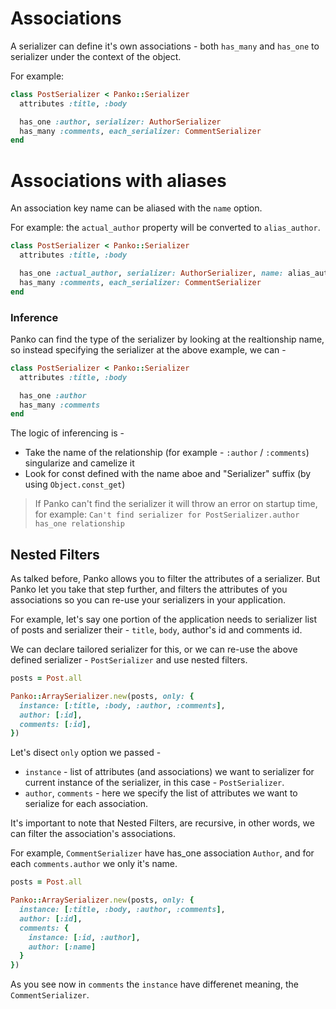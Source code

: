 # Associations

A serializer can define it's own associations - both `has_many` and `has_one` to serializer under the context of the object.

For example:

```ruby
class PostSerializer < Panko::Serializer
  attributes :title, :body

  has_one :author, serializer: AuthorSerializer
  has_many :comments, each_serializer: CommentSerializer
end
```

# Associations with aliases

An association key name can be aliased with the `name` option.

For example:
the `actual_author` property will be converted to `alias_author`.
```ruby
class PostSerializer < Panko::Serializer
  attributes :title, :body

  has_one :actual_author, serializer: AuthorSerializer, name: alias_author
  has_many :comments, each_serializer: CommentSerializer
end
```
### Inference

Panko can find the type of the serializer by looking at the realtionship name, so instead specifying
the serializer at the above example, we can -

```ruby
class PostSerializer < Panko::Serializer
  attributes :title, :body

  has_one :author
  has_many :comments
end
```

The logic of inferencing is -
- Take the name of the relationship (for example - `:author` / `:comments`) singularize and camelize it
- Look for const defined with the name aboe and "Serializer" suffix (by using `Object.const_get`)

> If Panko can't find the serializer it will throw an error on startup time, for example: `Can't find serializer for PostSerializer.author has_one relationship`

## Nested Filters

As talked before, Panko allows you to filter the attributes of a serializer.
But Panko let you take that step further, and filters the attributes of you associations so you can re-use your serializers in your application.

For example, let's say one portion of the application needs to serializer list of posts and serializer their - `title`, `body`, author's id and comments id.

We can declare tailored serializer for this, or we can re-use the above defined serializer - `PostSerializer` and use nested filters.

```ruby
posts = Post.all

Panko::ArraySerializer.new(posts, only: {
  instance: [:title, :body, :author, :comments],
  author: [:id],
  comments: [:id],
})
```

Let's disect `only` option we passed -
* `instance` - list of attributes (and associations) we want to serializer for current instance of the serializer, in this case - `PostSerializer`.
* `author`, `comments` - here we specify the list of attributes we want to serialize for each association.

It's important to note that Nested Filters, are recursive, in other words, we can filter the association's associations.

For example, `CommentSerializer` have has_one association `Author`, and for each `comments.author` we only it's name.

```ruby
posts = Post.all

Panko::ArraySerializer.new(posts, only: {
  instance: [:title, :body, :author, :comments],
  author: [:id],
  comments: {
    instance: [:id, :author],
    author: [:name]
  }
})
```

As you see now in `comments` the `instance` have differenet meaning, the `CommentSerializer`.
